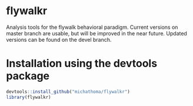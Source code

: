 # flywalkr
Analysis tools for the flywalk behavioral paradigm. Current versions on master branch are usable, but will be improved in the near future.
Updated versions can be found on the devel branch.

# Installation using the devtools package
```r
devtools::install_github("michathoma/flywalkr")
library(flywalkr)
```
